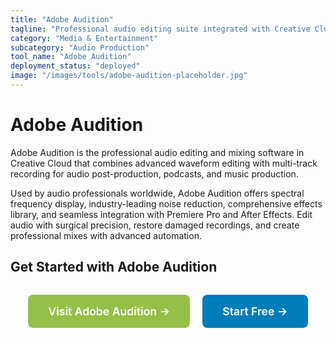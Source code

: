 ```yaml
---
title: "Adobe Audition"
tagline: "Professional audio editing suite integrated with Creative Cloud"
category: "Media & Entertainment"
subcategory: "Audio Production"
tool_name: "Adobe Audition"
deployment_status: "deployed"
image: "/images/tools/adobe-audition-placeholder.jpg"
---
```


# Adobe Audition

Adobe Audition is the professional audio editing and mixing software in Creative Cloud that combines advanced waveform editing with multi-track recording for audio post-production, podcasts, and music production.

Used by audio professionals worldwide, Adobe Audition offers spectral frequency display, industry-leading noise reduction, comprehensive effects library, and seamless integration with Premiere Pro and After Effects. Edit audio with surgical precision, restore damaged recordings, and create professional mixes with advanced automation.

## Get Started with Adobe Audition

<div style="text-align: center; margin: 2rem 0;">
  <a href="https://www.adobe.com/products/audition.html" target="_blank" rel="noopener noreferrer" style="display: inline-block; background: #96BF47; color: white; padding: 1rem 2rem; text-decoration: none; border-radius: 8px; font-weight: 600; font-size: 1.1rem; margin-right: 1rem;">Visit Adobe Audition →</a>
  <a href="https://www.adobe.com/products/audition/free-trial-download.html" target="_blank" rel="noopener noreferrer" style="display: inline-block; background: #007cba; color: white; padding: 1rem 2rem; text-decoration: none; border-radius: 8px; font-weight: 600; font-size: 1.1rem;">Start Free →</a>
</div>
